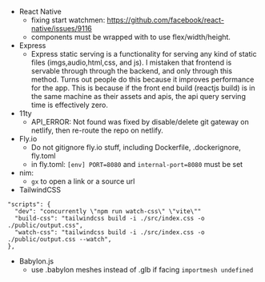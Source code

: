 - React Native
    - fixing start watchmen: https://github.com/facebook/react-native/issues/9116
    - components must be wrapped with <View> to use flex/width/height. 
- Express
    - Express static serving is a functionality for serving any kind of static files (imgs,audio,html,css, and js). I mistaken that frontend is servable through through the backend, and only through this method. Turns out people do this because it improves performance for the app. This is because if the front end build (reactjs build) is in the same machine as their assets and apis, the api query serving time is effectively zero.
- 11ty
    - API_ERROR: Not found was fixed by disable/delete git gateway on netlify, then re-route the repo on netlify.
- Fly.io
    - Do not gitignore fly.io stuff, including Dockerfile, .dockerignore, fly.toml
    - in fly.toml: `[env] PORT=8080` and `internal-port=8080` must be set
- nim:
    - `gx` to open a link or a source url
- TailwindCSS
```
"scripts": {
  "dev": "concurrently \"npm run watch-css\" \"vite\""
  "build-css": "tailwindcss build -i ./src/index.css -o ./public/output.css",
  "watch-css": "tailwindcss build -i ./src/index.css -o ./public/output.css --watch",
},
```
- Babylon.js
    - use .babylon meshes instead of .glb if facing `importmesh undefined`
